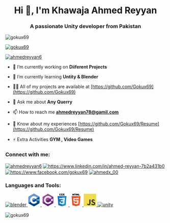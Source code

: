 <h1 align="center">Hi 👋, I'm Khawaja Ahmed Reyyan</h1>
<h3 align="center">A passionate Unity developer from Pakistan</h3>

<p align="left"> <img src="https://komarev.com/ghpvc/?username=gokux69&label=Profile%20views&color=0e75b6&style=flat" alt="gokux69" /> </p>

<p align="left"> <a href="https://github.com/ryo-ma/github-profile-trophy"><img src="https://github-profile-trophy.vercel.app/?username=gokux69" alt="gokux69" /></a> </p>

<p align="left"> <a href="https://twitter.com/ahmedreyyan6" target="blank"><img src="https://img.shields.io/twitter/follow/ahmedreyyan6?logo=twitter&style=for-the-badge" alt="ahmedreyyan6" /></a> </p>

- 🔭 I’m currently working on **Diiferent Projects**

- 🌱 I’m currently learning **Untity & Blender**

- 👨‍💻 All of my projects are available at [https://github.com/Gokux69](https://github.com/Gokux69)

- 💬 Ask me about **Any Querry**

- 📫 How to reach me **ahmedreyyan78@gamil.com**

- 📄 Know about my experiences [https://github.com/Gokux69/Resume](https://github.com/Gokux69/Resume)

- ⚡ Extra Activities **GYM , Video Games**

<h3 align="left">Connect with me:</h3>
<p align="left">
<a href="https://twitter.com/ahmedreyyan6" target="blank"><img align="center" src="https://raw.githubusercontent.com/rahuldkjain/github-profile-readme-generator/master/src/images/icons/Social/twitter.svg" alt="ahmedreyyan6" height="30" width="40" /></a>
<a href="https://linkedin.com/in/https://www.linkedin.com/in/ahmed-reyyan-7b2a431b0" target="blank"><img align="center" src="https://raw.githubusercontent.com/rahuldkjain/github-profile-readme-generator/master/src/images/icons/Social/linked-in-alt.svg" alt="https://www.linkedin.com/in/ahmed-reyyan-7b2a431b0" height="30" width="40" /></a>
<a href="https://fb.com/https://www.facebook.com/gokux69" target="blank"><img align="center" src="https://raw.githubusercontent.com/rahuldkjain/github-profile-readme-generator/master/src/images/icons/Social/facebook.svg" alt="https://www.facebook.com/gokux69" height="30" width="40" /></a>
<a href="https://instagram.com/ahmedx_00" target="blank"><img align="center" src="https://raw.githubusercontent.com/rahuldkjain/github-profile-readme-generator/master/src/images/icons/Social/instagram.svg" alt="ahmedx_00" height="30" width="40" /></a>
</p>

<h3 align="left">Languages and Tools:</h3>
<p align="left"> <a href="https://www.blender.org/" target="_blank" rel="noreferrer"> <img src="https://download.blender.org/branding/community/blender_community_badge_white.svg" alt="blender" width="40" height="40"/> </a> <a href="https://www.w3schools.com/cpp/" target="_blank" rel="noreferrer"> <img src="https://raw.githubusercontent.com/devicons/devicon/master/icons/cplusplus/cplusplus-original.svg" alt="cplusplus" width="40" height="40"/> </a> <a href="https://www.w3schools.com/cs/" target="_blank" rel="noreferrer"> <img src="https://raw.githubusercontent.com/devicons/devicon/master/icons/csharp/csharp-original.svg" alt="csharp" width="40" height="40"/> </a> <a href="https://www.w3schools.com/css/" target="_blank" rel="noreferrer"> <img src="https://raw.githubusercontent.com/devicons/devicon/master/icons/css3/css3-original-wordmark.svg" alt="css3" width="40" height="40"/> </a> <a href="https://www.w3.org/html/" target="_blank" rel="noreferrer"> <img src="https://raw.githubusercontent.com/devicons/devicon/master/icons/html5/html5-original-wordmark.svg" alt="html5" width="40" height="40"/> </a> <a href="https://developer.mozilla.org/en-US/docs/Web/JavaScript" target="_blank" rel="noreferrer"> <img src="https://raw.githubusercontent.com/devicons/devicon/master/icons/javascript/javascript-original.svg" alt="javascript" width="40" height="40"/> </a> <a href="https://unity.com/" target="_blank" rel="noreferrer"> <img src="https://www.vectorlogo.zone/logos/unity3d/unity3d-icon.svg" alt="unity" width="40" height="40"/> </a> </p>

<p><img align="center" src="https://github-readme-stats.vercel.app/api/top-langs?username=gokux69&show_icons=true&locale=en&layout=compact" alt="gokux69" /></p>
